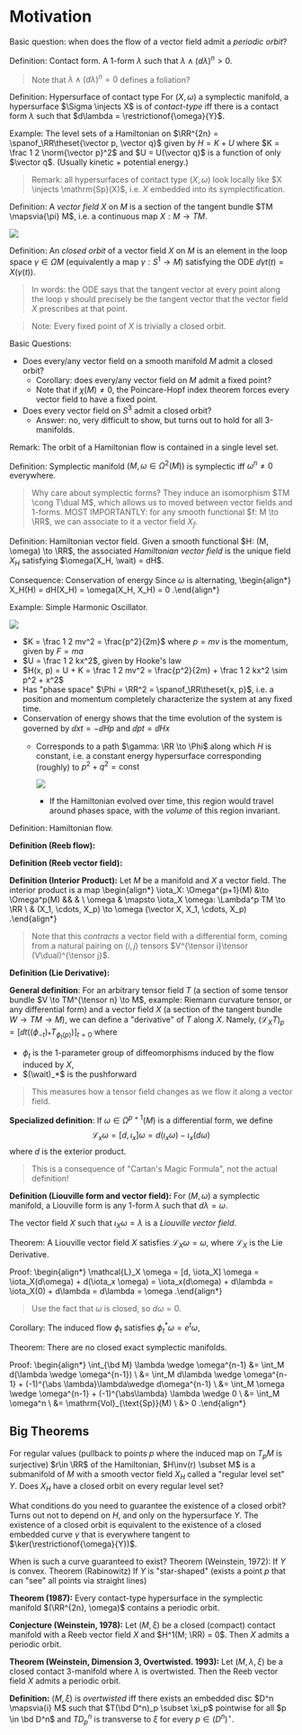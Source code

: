 # Motivation

Basic question: when does the flow of a vector field admit a *periodic orbit*?


Definition: Contact form.
A 1-form $\lambda$ such that $\lambda \wedge (d\lambda)^n  > 0$.

> Note that $\lambda \wedge (d\lambda)^n = 0$ defines a foliation?

Definition: Hypersurface of contact type
For $(X, \omega)$ a symplectic manifold, a hypersurface $\Sigma \injects X$ is of *contact-type* iff there is a contact form $\lambda$ such that $d\lambda = \restrictionof{\omega}{Y}$.

Example:
The level sets of a Hamiltonian on $\RR^{2n} = \spanof_\RR\theset{\vector p, \vector q}$  given by $H  = K + U$ where $K = \frac 1 2 \norm{\vector p}^2$ and $U = U(\vector q)$ is a function of only $\vector q$.
(Usually kinetic + potential energy.)

> Remark: all hypersurfaces of contact type $(X, \omega)$ look locally like $X \injects \mathrm{Sp}(X)$, i.e. $X$ embedded into its symplectification.

Definition:
A *vector field* $X$ on $M$ is a section of the tangent bundle $TM \mapsvia{\pi} M$, i.e. a continuous map $X: M \to TM$.

![](2020-02-03-20-52-40.png)

Definition:
An *closed orbit* of a vector field $X$ on $M$ is an element in the loop space $\gamma \in \Omega M$ (equivalently a map $\gamma: S^1 \to M$) satisfying the ODE $\dd{\gamma}{t}(t) = X(\gamma(t))$.

> In words: the ODE says that the tangent vector at every point along the loop $\gamma$ should precisely be the tangent vector that the vector field $X$ prescribes at that point.

> Note: Every fixed point of $X$ is trivially a closed orbit.

Basic Questions: 

- Does every/any vector field on a smooth manifold $M$ admit a closed orbit?
  - Corollary: does every/any vector field on $M$ admit a fixed point?
  - Note that if $\chi(M) \neq 0$, the Poincare-Hopf index theorem forces every vector field to have a fixed point.
- Does every vector field on $S^3$ admit a closed orbit?
  - Answer: no, very difficult to show, but turns out to hold for all 3-manifolds.

Remark:
The orbit of a Hamiltonian flow is contained in a single level set.

Definition: Symplectic manifold
$(M, \omega \in \Omega^2(M))$ is symplectic iff $\omega^n \neq 0$ everywhere.

> Why care about symplectic forms? 
> They induce an isomorphism $TM \cong T\dual M$, which allows us to moved between vector fields and 1-forms.
> MOST IMPORTANTLY: for any smooth functional $f: M \to \RR$, we can associate to it a vector field $X_f$.

Definition: Hamiltonian vector field.
Given a smooth functional $H: (M, \omega) \to \RR$, the associated *Hamiltonian vector field* is the unique field $X_H$ satisfying $\omega(X_H, \wait) = dH$.

Consequence: Conservation of energy
Since $\omega$ is alternating,
\begin{align*}
X_H(H) = dH(X_H) = \omega(X_H, X_H) = 0
.\end{align*}


Example: Simple Harmonic Oscillator.

![](2020-02-03-21-23-02.png)


- $K = \frac 1 2 mv^2 = \frac{p^2}{2m}$ where $p=mv$ is the momentum, given by $F = ma$
- $U = \frac 1 2 kx^2$, given by Hooke's law
- $H(x, p) = U + K = \frac 1 2 mv^2 = \frac{p^2}{2m} + \frac 1 2 kx^2 \sim p^2 + x^2$
- Has "phase space" $\Phi = \RR^2 = \spanof_\RR\theset{x, p}$, i.e. a position and momentum completely characterize the system at any fixed time.
- Conservation of energy shows that the time evolution of the system is governed by $\dd{x}{t} = -\dd{H}{p}$ and $\dd{p}{t} = \dd{H}{x}$
  - Corresponds to a path $\gamma: \RR \to \Phi$ along which $H$ is constant, i.e. a constant energy hypersurface corresponding (roughly) to $p^2 + q^2 = \mathrm{const}$

	![](2020-02-03-21-26-35.png)

	- If the Hamiltonian evolved over time, this region would travel around phases space, with the *volume* of this region invariant.

Definition: Hamiltonian flow.

**Definition (Reeb flow):**

**Definition (Reeb vector field):**

**Definition (Interior Product):**
Let $M$ be a manifold and $X$ a vector field.
The interior product is a map
\begin{align*}
\iota_X: \Omega^{p+1}(M) 	&\to \Omega^p(M) 	&& & \\
\omega 										&	\mapsto \iota_X \omega: \Lambda^p TM \to \RR \\
& (X_1, \cdots, X_p) \to \omega (\vector X, X_1, \cdots, X_p)
.\end{align*}

> Note that this *contracts* a vector field with a differential form, coming from a natural pairing on $(i, j)$ tensors $V^{\tensor i}\tensor (V\dual)^{\tensor j}$.

**Definition (Lie Derivative):**

**General definition**: 
For an arbitrary tensor field $T$ (a section of some tensor bundle $V \to TM^{\tensor n} \to M$, example: Riemann curvature tensor, or any differential form) and a vector field $X$ (a section of the tangent bundle $W \to TM \to M$), we can define a "derivative" of $T$ along $X$.
Namely, $(\mathcal{L}_X T)_p = \left[\dd{}{t} ((\phi_{-t})_* T_{\phi_t(p)})\right]_{t=0}$ where

- $\phi_t$ is the 1-parameter group of diffeomorphisms induced by the flow induced by $X$,
- $(\wait)_*$ is the pushforward

> This measures how a tensor field changes as we flow it along a vector field.

**Specialized definition**:
If $\omega \in \Omega^{p+1}(M)$ is a differential form, we define 
$$
\mathcal{L}_x\omega = [d, \iota_x] \omega = d(\iota_x \omega) - \iota_x(d\omega)
$$ 
where $d$ is the exterior product.

> This is a consequence of "Cartan's Magic Formula", not the actual definition!

**Definition (Liouville form and vector field):**
For $(M, \omega)$ a symplectic manifold, a Liouville form is any 1-form $\lambda$ such that $d\lambda = \omega$.

The vector field $X$ such that $\iota_X \omega = \lambda$ is a *Liouville vector field*.


Theorem:
A Liouville vector field $X$ satisfies $\mathcal{L}_X \omega = \omega$, where $\mathcal{L}_X$ is the Lie Derivative.

Proof:
\begin{align*}
\mathcal{L}_X \omega = [d, \iota_X] \omega = \iota_X(d\omega) + d(\iota_x \omega) = \iota_x(d\omega) + d\lambda = \iota_X(0) + d\lambda = d\lambda = \omega
.\end{align*}

> Use the fact that $\omega$ is closed, so $d\omega = 0$.

Corollary:
The induced flow $\phi_t$ satisfies $\phi_t^* \omega = e^t \omega$,

Theorem:
There are no closed exact symplectic manifolds.

Proof:
\begin{align*}
\int_{\bd M} \lambda \wedge \omega^{n-1} 
&= \int_M d(\lambda \wedge \omega^{n-1}) \\ 
&= \int_M d\lambda \wedge \omega^{n-1} + (-1)^{\abs \lambda}\lambda\wedge d\omega^{n-1} \\
&= \int_M \omega \wedge \omega^{n-1} + (-1)^{\abs\lambda} \lambda \wedge 0 \\
&= \int_M \omega^n \\
&= \mathrm{Vol}_{\text{Sp}}(M) \\
&> 0
.\end{align*}


## Big Theorems

For regular values (pullback to points $p$ where the induced map on $T_pM$ is surjective) $r\in \RR$ of the  Hamiltonian, $H\inv(r) \subset M$ is a submanifold of $M$ with a smooth vector field $X_H$ called a "regular level set" $Y$. 
Does $X_H$ have a closed orbit on every regular level set?

What conditions do you need to guarantee the existence of a closed orbit?
Turns out not to depend on $H$, and only on the hypersurface $Y$.
The existence of a closed orbit is equivalent to the existence of a closed embedded curve $\gamma$ that is everywhere tangent to $\ker(\restrictionof{\omega}{Y})$.

When is such a curve guaranteed to exist?
Theorem (Weinstein, 1972): If $Y$ is convex.
Theorem (Rabinowitz) If $Y$ is "star-shaped" (exists a point $p$ that can "see" all points via straight lines)

**Theorem (1987):**
Every contact-type hypersurface in the symplectic manifold $(\RR^{2n}, \omega)$ contains a periodic orbit.

**Conjecture (Weinstein, 1978):**
Let $(M, \xi)$ be a closed (compact) contact manifold with a Reeb vector field $X$ and $H^1(M; \RR) = 0$. Then $X$ admits a periodic orbit.

**Theorem (Weinstein, Dimension 3, Overtwisted. 1993):**
Let $(M, \lambda, \xi)$ be a closed contact 3-manifold where $\lambda$ is overtwisted. 
Then the Reeb vector field $X$ admits a periodic orbit.

**Definition:**
$(M, \xi)$ is *overtwisted* iff there exists an embedded disc $D^n \mapsvia{i} M$ such that $T(\bd D^n)_p \subset \xi_p$ pointwise for all $p \in \bd D^n$ and $TD^n_p$ is transverse to $\xi$ for every $p\in  (D^n)^\circ$.

